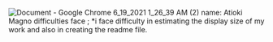 ![Document - Google Chrome 6_19_2021 1_26_39 AM (2)](https://user-images.githubusercontent.com/84879557/122670852-f259e800-d1bb-11eb-9c72-aee03a5a643d.png)
name: Atioki Magno
difficulties face ;
*i face difficulty in estimating the display size of my work
and also in creating the readme file.
